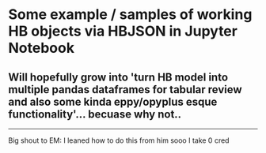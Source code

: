 # Some example / samples of working HB objects via HBJSON in Jupyter Notebook
## Will hopefully grow into 'turn HB model into multiple pandas dataframes for tabular review and also some kinda eppy/opyplus esque functionality'... becuase why not..
***
Big shout to EM: I leaned how to do this from him sooo I take 0 cred
